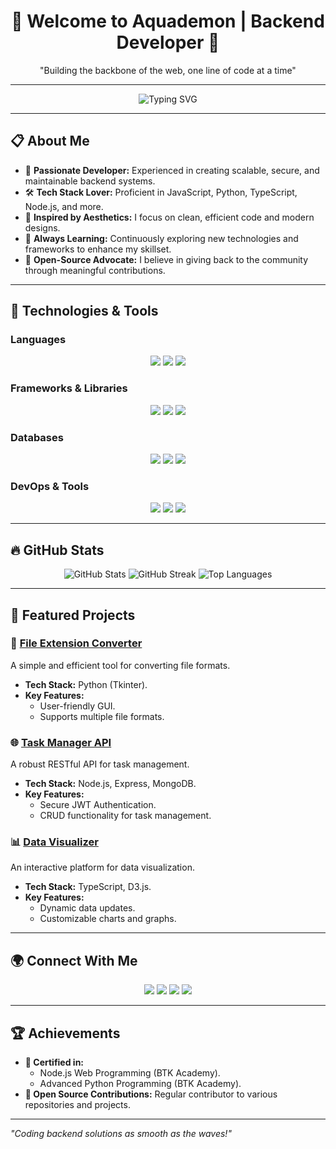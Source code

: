 <h1 align="center">🌊 Welcome to Aquademon | Backend Developer 🌟</h1>  
<p align="center">"Building the backbone of the web, one line of code at a time"</p>  

---

<p align="center">
  <img src="https://readme-typing-svg.demolab.com?font=Fira+Code&size=24&pause=1000&color=00ADEF&center=true&vCenter=true&width=435&lines=Backend+Developer;Open-Source+Enthusiast;JavaScript%2C+Python%2C+TypeScript;Creating+Scalable+Solutions" alt="Typing SVG" />
</p>

---

## 📋 About Me  

- 🌟 **Passionate Developer:** Experienced in creating scalable, secure, and maintainable backend systems.  
- 🛠️ **Tech Stack Lover:** Proficient in JavaScript, Python, TypeScript, Node.js, and more.  
- 🌊 **Inspired by Aesthetics:** I focus on clean, efficient code and modern designs.  
- 🚀 **Always Learning:** Continuously exploring new technologies and frameworks to enhance my skillset.  
- 🤝 **Open-Source Advocate:** I believe in giving back to the community through meaningful contributions.  

---

## 🚀 Technologies & Tools  

### **Languages**  
<p align="center">
  <img src="https://img.shields.io/badge/-JavaScript-F7DF1E?style=for-the-badge&logo=javascript&logoColor=black" />
  <img src="https://img.shields.io/badge/-TypeScript-3178C6?style=for-the-badge&logo=typescript&logoColor=white" />
  <img src="https://img.shields.io/badge/-Python-3776AB?style=for-the-badge&logo=python&logoColor=white" />
</p>  

### **Frameworks & Libraries**  
<p align="center">
  <img src="https://img.shields.io/badge/-Node.js-339933?style=for-the-badge&logo=node.js&logoColor=white" />
  <img src="https://img.shields.io/badge/-Express.js-000000?style=for-the-badge&logo=express&logoColor=white" />
  <img src="https://img.shields.io/badge/-FastAPI-009688?style=for-the-badge&logo=fastapi&logoColor=white" />
</p>  

### **Databases**  
<p align="center">
  <img src="https://img.shields.io/badge/-MongoDB-47A248?style=for-the-badge&logo=mongodb&logoColor=white" />
  <img src="https://img.shields.io/badge/-PostgreSQL-336791?style=for-the-badge&logo=postgresql&logoColor=white" />
  <img src="https://img.shields.io/badge/-Redis-DC382D?style=for-the-badge&logo=redis&logoColor=white" />
</p>  

### **DevOps & Tools**  
<p align="center">
  <img src="https://img.shields.io/badge/-Docker-2496ED?style=for-the-badge&logo=docker&logoColor=white" />
  <img src="https://img.shields.io/badge/-Git-F05032?style=for-the-badge&logo=git&logoColor=white" />
  <img src="https://img.shields.io/badge/-Visual%20Studio%20Code-007ACC?style=for-the-badge&logo=visual-studio-code&logoColor=white" />
</p>  

---

## 🔥 GitHub Stats  

<p align="center">
  <img src="https://github-readme-stats.vercel.app/api?username=aquademon&show_icons=true&theme=algolia" alt="GitHub Stats" />
  <img src="https://github-readme-streak-stats.herokuapp.com/?user=aquademon&theme=algolia" alt="GitHub Streak" />
  <img src="https://github-readme-stats.vercel.app/api/top-langs/?username=aquademon&layout=compact&theme=algolia" alt="Top Languages" />
</p>  

---

## 🌟 Featured Projects  

### 🚀 **[File Extension Converter](https://github.com/aquademon/file-extension-converter)**  
A simple and efficient tool for converting file formats.  
- **Tech Stack:** Python (Tkinter).  
- **Key Features:**  
  - User-friendly GUI.  
  - Supports multiple file formats.  

### 🌐 **[Task Manager API](https://github.com/aquademon/task-manager-api)**  
A robust RESTful API for task management.  
- **Tech Stack:** Node.js, Express, MongoDB.  
- **Key Features:**  
  - Secure JWT Authentication.  
  - CRUD functionality for task management.  

### 📊 **[Data Visualizer](https://github.com/aquademon/data-visualizer)**  
An interactive platform for data visualization.  
- **Tech Stack:** TypeScript, D3.js.  
- **Key Features:**  
  - Dynamic data updates.  
  - Customizable charts and graphs.  

---

## 🌍 Connect With Me  

<p align="center">
  <a href="mailto:AquademonDevelopment@hotmail.com"><img src="https://img.shields.io/badge/-Email-0078D4?style=for-the-badge&logo=microsoft-outlook&logoColor=white" /></a>
  <a href="https://instagram.com/aquademon.dev"><img src="https://img.shields.io/badge/-Instagram-E4405F?style=for-the-badge&logo=instagram&logoColor=white" /></a>
  <a href="#"><img src="https://img.shields.io/badge/-Portfolio-000000?style=for-the-badge&logo=github&logoColor=white" /></a>
  <a href="#"><img src="https://img.shields.io/badge/-LinkedIn-0A66C2?style=for-the-badge&logo=linkedin&logoColor=white" /></a>
</p>  

---

## 🏆 Achievements  

- **🏅 Certified in:**  
  - Node.js Web Programming (BTK Academy).  
  - Advanced Python Programming (BTK Academy).  
- **🌟 Open Source Contributions:** Regular contributor to various repositories and projects.  

---

*"Coding backend solutions as smooth as the waves!"*
